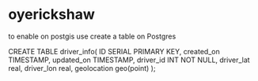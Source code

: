 # oyerickshaw
to enable on postgis use
create a table on Postgres 

CREATE TABLE driver_info(
ID SERIAL PRIMARY KEY,
created_on TIMESTAMP,
updated_on TIMESTAMP,
driver_id INT NOT NULL,
driver_lat real,
driver_lon real,
geolocation geo(point)
);

